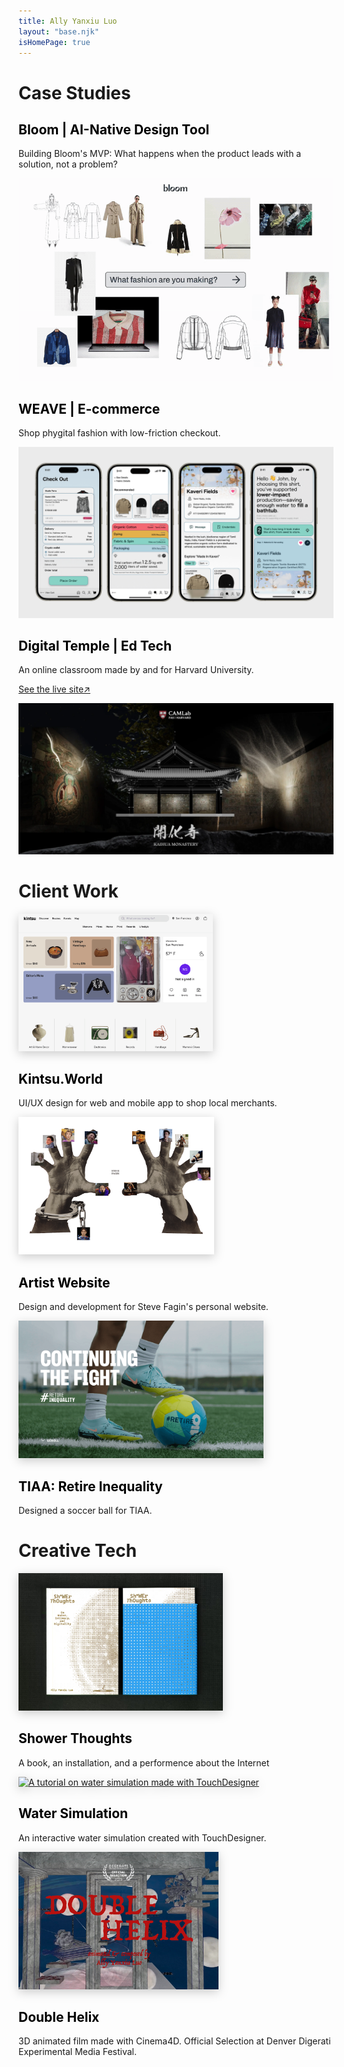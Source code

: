 ```yaml
---
title: Ally Yanxiu Luo
layout: "base.njk"
isHomePage: true
---
```


<div class="parent">
    <div class="div1"><h1>Case Studies</h1></div>
    <div class="div6">
        <h2><a href="./projects/bloom/" style="text-decoration: none; color: black;">Bloom | AI-Native Design Tool</a></h2>
        <p>Building Bloom's MVP: What happens when the product leads with a solution, not a problem?<br><span style="color: #D9D9D9;"></p>
    </div>
    <div class="div7">
        <a href="./projects/bloom/">
            <img src="./assets/images/bloomcover.gif" alt="Bloom - An AI-native fashion design tool" style="clip: rect(0, calc(100% - 2px), 100%, 2px);">
        </a>
    </div>
    <div class="div4">
        <h2><a href="./projects/weave/" style="text-decoration: none; color: black;">WEAVE | E-commerce</a></h2>
        <p>Shop phygital fashion with low-friction checkout.</p>
    </div>
    <div class="div5">
        <a href="./projects/weave/">
            <img src="./assets/images/CardSocial.png" alt="Weave - A marketplace for NFT-paired phygital fashion">
        </a>
    </div>
    <div class="div2">
        <h2><a href="./projects/digitaltemple/" style="text-decoration: none; color: black;">Digital Temple | Ed Tech</a></h2>
        <p>An online classroom made by and for Harvard University.</p>
        <p><a href="https://www.digitaltemple.art" target="_blank" rel="noopener noreferrer">See the live site↗</a></p>
    </div>
    <div class="div3">
        <a href="./projects/digitaltemple/">
            <img src="./assets/images/DTCover.webp" alt="Digital Temple - An interactive classroom for cultural heritage site">
        </a>
    </div>
    <div class="div8"><h1>Client Work</h1></div>
    <div class="div9">
        <a href="https://www.kintsu.world/" target="_blank" rel="noopener noreferrer"><img src="./assets/images/kintsu.png" alt="Cover image for Kintsu App" style="filter: drop-shadow(0 4px 8px rgba(0, 0, 0, 0.2));" height="220"></a>
        <h2><a href="https://www.kintsu.world/" style="text-decoration: none; color: black;"height: 200px">Kintsu.World</a></h2>
        <p>UI/UX design for web and mobile app to shop local merchants.</p>
    </div>
    <div class="div10">
        <a href="https://www.stevefagin.com/" target="_blank" rel="noopener noreferrer"><img src="./assets/images/SteveFagin.png" alt="Cover image for Steve Fagin's personal website" style="filter: drop-shadow(0 4px 8px rgba(0, 0, 0, 0.2));height: 220px "></a>
        <h2><a href="https://www.stevefagin.com/" style="text-decoration: none; color: black;">Artist Website</a></h2>
        <p>Design and development for Steve Fagin's personal website.</p>
    </div>
    <div class="div11">
        <a href="https://retireinequality.com/soccer/" target="_blank" rel="noopener noreferrer"><img src="./assets/images/tiaa.png" alt="Soccer ball design for TIAA's retire inequality campaign" style="filter: drop-shadow(0 4px 8px rgba(0, 0, 0, 0.2)); height: 220px"></a>
        <h2><a href="https://retireinequality.com/soccer/" style="text-decoration: none; color: black;">TIAA: Retire Inequality</a></h2>
        <p>Designed a soccer ball for TIAA.</p>
    </div>
    <div class="div12"><h1>Creative Tech</h1></div>
    <div class="div13">
        <a href="./projects/shower" target="_blank" rel="noopener noreferrer"><img src="./assets/images/ShowerThoughtsCover.png" alt="Image of a book called Shower Thoughts" style="filter: drop-shadow(0 4px 8px rgba(0, 0, 0, 0.2)); height: 220px"></a>
        <h2><a href="./projects/shower" style="text-decoration: none; color: black;">Shower Thoughts</a></h2>
        <p>A book, an installation, and a performence about the Internet</p>
    </div>
    <div class="div14">
        <a href="https://www.youtube.com/watch?v=7n5AXpsue5k" target="_blank" rel="noopener noreferrer"><img src="./assets/images/water.gif" alt="A tutorial on water simulation made with TouchDesigner" style="filter: drop-shadow(0 4px 8px rgba(0, 0, 0, 0.2)); height: 220px"></a>
        <h2><a href="https://www.youtube.com/watch?v=7n5AXpsue5k/" style="text-decoration: none; color: black;">Water Simulation</a></h2>
        <p>An interactive water simulation created with TouchDesigner.</p>
    </div>
    <div class="div15">
        <a href="https://vimeo.com/828694743?share=copy" target="_blank" rel="noopener noreferrer"><img src="./assets/images/helix.webp" alt="Cover image from 3d animated short film Double Helix" style="filter: drop-shadow(0 4px 8px rgba(0, 0, 0, 0.2)); height: 220px"></a>
        <h2><a href="https://vimeo.com/828694743?share=copy" style="text-decoration: none; color: black;">Double Helix</a></h2>
        <p>3D animated film made with Cinema4D. Official Selection at Denver Digerati Experimental Media Festival.</p>
    </div>
</div>
<br><br>